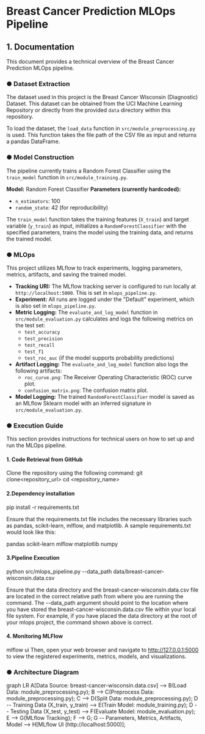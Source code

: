 # Breast Cancer Prediction MLOps Pipeline

## 1. Documentation

This document provides a technical overview of the Breast Cancer Prediction MLOps pipeline.

### ● Dataset Extraction

The dataset used in this project is the Breast Cancer Wisconsin (Diagnostic) Dataset. This dataset can be obtained from the UCI Machine Learning Repository or directly from the provided `data` directory within this repository.

To load the dataset, the `load_data` function in `src/module_preprocessing.py` is used. This function takes the file path of the CSV file as input and returns a pandas DataFrame.

### ● Model Construction

The pipeline currently trains a Random Forest Classifier using the `train_model` function in `src/module_training.py`.

**Model:** Random Forest Classifier
**Parameters (currently hardcoded):**
  - `n_estimators`: 100
  - `random_state`: 42 (for reproducibility)

The `train_model` function takes the training features (`X_train`) and target variable (`y_train`) as input, initializes a `RandomForestClassifier` with the specified parameters, trains the model using the training data, and returns the trained model.

### ● MLOps

This project utilizes MLflow to track experiments, logging parameters, metrics, artifacts, and saving the trained model.

- **Tracking URI:** The MLflow tracking server is configured to run locally at `http://localhost:5000`. This is set in `mlops_pipeline.py`.
- **Experiment:** All runs are logged under the "Default" experiment, which is also set in `mlops_pipeline.py`.
- **Metric Logging:** The `evaluate_and_log_model` function in `src/module_evaluation.py` calculates and logs the following metrics on the test set:
    - `test_accuracy`
    - `test_precision`
    - `test_recall`
    - `test_f1`
    - `test_roc_auc` (if the model supports probability predictions)
- **Artifact Logging:** The `evaluate_and_log_model` function also logs the following artifacts:
    - `roc_curve.png`: The Receiver Operating Characteristic (ROC) curve plot.
    - `confusion_matrix.png`: The confusion matrix plot.
- **Model Logging:** The trained `RandomForestClassifier` model is saved as an MLflow Sklearn model with an inferred signature in `src/module_evaluation.py`.



### ● Execution Guide

This section provides instructions for technical users on how to set up and run the MLOps pipeline.

#### 1. Code Retrieval from GitHub

Clone the repository using the following command:
git clone<repository_url>
cd <repository_name>

#### 2.Dependency installation

pip install -r requirements.txt

Ensure that the requirements.txt file includes the necessary libraries such as pandas, scikit-learn, mlflow, and matplotlib. A sample requirements.txt would look like this:

pandas
scikit-learn
mlflow
matplotlib
numpy

#### 3.Pipeline Execution
python src/mlops_pipeline.py --data_path data/breast-cancer-wisconsin.data.csv

Ensure that the data directory and the breast-cancer-wisconsin.data.csv file are located in the correct relative path from where you are running the command. The --data_path argument should point to the location where you have stored the breast-cancer-wisconsin.data.csv file within your local file system. For example, if you have placed the data directory at the root of your mlops project, the command shown above is correct.

#### 4. Monitoring MLFlow
mlflow ui
Then, open your web browser and navigate to http://127.0.0.1:5000 to view the registered experiments, metrics, models, and visualizations.


### ● Architecture Diagram
graph LR
    A[Data Source: breast-cancer-wisconsin.data.csv] --> B(Load Data: module_preprocessing.py);
    B --> C(Preprocess Data: module_preprocessing.py);
    C --> D(Split Data: module_preprocessing.py);
    D -- Training Data (X_train, y_train) --> E(Train Model: module_training.py);
    D -- Testing Data (X_test, y_test) --> F(Evaluate Model: module_evaluation.py);
    E --> G{MLflow Tracking};
    F --> G;
    G -- Parameters, Metrics, Artifacts, Model --> H[MLflow UI (http://localhost:5000)];